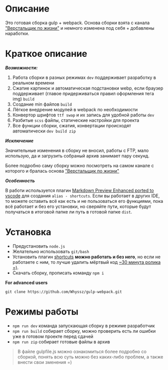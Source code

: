 # Описание
Это готовая сборка gulp + webpack.
Основа сборки взята с канала ["Верстальщик по жизни"](https://www.youtube.com/watch?v=jU88mLuLWlk) и немного изменена под себя + добавлены наработки.

# Краткое описание

___Возможности:___
1. Работа сборки в разных режимах `dev` поддерживает разработку в реальном времени
2. Сжатие картинок и автоматическая подстановки webp, если браузер поддерживает (главое придерживаться правил оформления тега img) `build`
3. Создание min файлов `build`
4. Лёгкое внедрение модулей в webpack по необходимости
5. Конвертор шрифтов `ttf swap` и их запись для удобной работы `dev`
6. Разбитые `scss` файлы, статические настройки для проекта
7. Все функции сборки, сжатия, конвертации происходят автоматически `dev build zip`

___Исключение___

Значительные изменения в сборку не вносил, работы с FTP, мало использую, да и загрузить собраный архив занимает пару секунд.

Более подробно саму сборку можно посмотреть на самом канале с которого и бралась основа ["Верстальщик по жизни"](https://www.youtube.com/watch?v=jU88mLuLWlk)

___Особенность___

В работи используется плагин [Markdown Preview Enhanced ported to vscode](https://code.visualstudio.com/docs/languages/markdown) для создания `alias - shortcuts`. Если вы работает в других IDE, то можете оставить всё как есть и не пользоваться его функциями, пока всё работает и без его установки, но сверяйте пути, которые будут получаться в итоговой папке ли путь в готовой папке `dist`.

# Установка 

* Предустановить `node.js` 
* Желательно использовать `git/bash`
* Установить плагин [shortcuts](https://marketplace.visualstudio.com/items?itemName=shd101wyy.markdown-preview-enhanced) **можно работать и без него**, но если не работаете с ним, то лучше удалить мёртвый код [~30 минута ролика =)](https://www.youtube.com/watch?v=jU88mLuLWlk).
* Скачать сборку, прописать команду `npm i`

 **For advanced users** 
 ```shell
 git clone https://github.com/Whyssz/gulp-webpack.git
 ```

# Режимы работы
 
* `npm run dev` команда запускающая сборку в режиме разработчик
* `npm run build` собирает сборку, можно проверить есть ли ошибки уже в готовом проекте перед сдачей
* `npm run zip` собирает готовые файлы в архив

>В файле gulpfile.js можно ознакомиться более подробно со сборкой, понять всю суть можно без каких-либо проблем, а также внести свои зменения =)